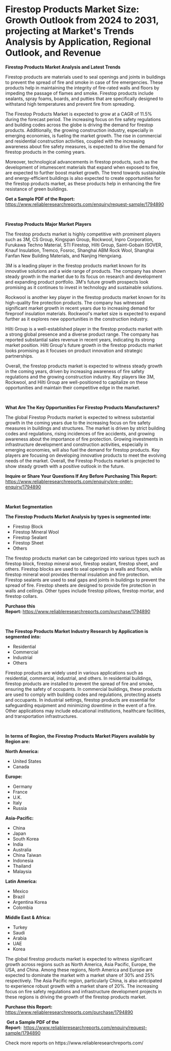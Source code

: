 <p><h1>Firestop Products Market Size: Growth Outlook from 2024 to 2031, projecting at Market's Trends Analysis by Application, Regional Outlook, and Revenue</h1></p><p><strong>Firestop Products Market Analysis and Latest Trends</strong></p>
<p><p>Firestop products are materials used to seal openings and joints in buildings to prevent the spread of fire and smoke in case of fire emergencies. These products help in maintaining the integrity of fire-rated walls and floors by impeding the passage of flames and smoke. Firestop products include sealants, spray foams, boards, and putties that are specifically designed to withstand high temperatures and prevent fire from spreading.</p><p>The Firestop Products Market is expected to grow at a CAGR of 11.5% during the forecast period. The increasing focus on fire safety regulations and building codes across the globe is driving the demand for firestop products. Additionally, the growing construction industry, especially in emerging economies, is fueling the market growth. The rise in commercial and residential construction activities, coupled with the increasing awareness about fire safety measures, is expected to drive the demand for firestop products in the coming years.</p><p>Moreover, technological advancements in firestop products, such as the development of intumescent materials that expand when exposed to fire, are expected to further boost market growth. The trend towards sustainable and energy-efficient buildings is also expected to create opportunities for the firestop products market, as these products help in enhancing the fire resistance of green buildings.</p></p>
<p><strong>Get a Sample PDF of the Report:&nbsp;</strong> <a href="https://www.reliableresearchreports.com/enquiry/request-sample/1794890">https://www.reliableresearchreports.com/enquiry/request-sample/1794890</a></p>
<p>&nbsp;</p>
<p><strong>Firestop Products Major Market Players</strong></p>
<p><p>The firestop products market is highly competitive with prominent players such as 3M, CS Group, Kingspan Group, Rockwool, Inpro Corporation, Furukawa Techno Material, STI Firestop, Hilti Group, Saint-Gobain ISOVER, Knauf Insulation, Tremco, Fosroc, Shanghai ABM Rock Wool, Shanghai Fanfan New Building Materials, and Nanjing Hengxiang.</p><p>3M is a leading player in the firestop products market known for its innovative solutions and a wide range of products. The company has shown steady growth in the market due to its focus on research and development and expanding product portfolio. 3M's future growth prospects look promising as it continues to invest in technology and sustainable solutions.</p><p>Rockwool is another key player in the firestop products market known for its high-quality fire protection products. The company has witnessed significant market growth in recent years due to increasing demand for fireproof insulation materials. Rockwool's market size is expected to expand further as it explores new opportunities in the construction industry.</p><p>Hilti Group is a well-established player in the firestop products market with a strong global presence and a diverse product range. The company has reported substantial sales revenue in recent years, indicating its strong market position. Hilti Group's future growth in the firestop products market looks promising as it focuses on product innovation and strategic partnerships.</p><p>Overall, the firestop products market is expected to witness steady growth in the coming years, driven by increasing awareness of fire safety regulations and the growing construction industry. Key players like 3M, Rockwool, and Hilti Group are well-positioned to capitalize on these opportunities and maintain their competitive edge in the market.</p></p>
<p>&nbsp;</p>
<p><strong>What Are The Key Opportunities For Firestop Products Manufacturers?</strong></p>
<p><p>The global Firestop Products market is expected to witness substantial growth in the coming years due to the increasing focus on fire safety measures in buildings and structures. The market is driven by strict building codes and regulations, rising incidences of fire accidents, and growing awareness about the importance of fire protection. Growing investments in infrastructure development and construction activities, especially in emerging economies, will also fuel the demand for firestop products. Key players are focusing on developing innovative products to meet the evolving needs of the market. Overall, the Firestop Products market is projected to show steady growth with a positive outlook in the future.</p></p>
<p><strong>Inquire or Share Your Questions If Any Before Purchasing This Report:</strong> <a href="https://www.reliableresearchreports.com/enquiry/pre-order-enquiry/1794890">https://www.reliableresearchreports.com/enquiry/pre-order-enquiry/1794890</a></p>
<p>&nbsp;</p>
<p><strong>Market Segmentation</strong></p>
<p><strong>The Firestop Products Market Analysis by types is segmented into:</strong></p>
<p><ul><li>Firestop Block</li><li>Firestop Mineral Wool</li><li>Firestop Sealant</li><li>Firestop Sheet</li><li>Others</li></ul></p>
<p><p>The firestop products market can be categorized into various types such as firestop block, firestop mineral wool, firestop sealant, firestop sheet, and others. Firestop blocks are used to seal openings in walls and floors, while firestop mineral wool provides thermal insulation and fire protection. Firestop sealants are used to seal gaps and joints in buildings to prevent the spread of fire. Firestop sheets are designed to provide fire protection in walls and ceilings. Other types include firestop pillows, firestop mortar, and firestop collars.</p></p>
<p><strong>Purchase this Report:&nbsp;</strong><a href="https://www.reliableresearchreports.com/purchase/1794890">https://www.reliableresearchreports.com/purchase/1794890</a></p>
<p>&nbsp;</p>
<p><strong>The Firestop Products Market Industry Research by Application is segmented into:</strong></p>
<p><ul><li>Residential</li><li>Commercial</li><li>Industrial</li><li>Others</li></ul></p>
<p><p>Firestop products are widely used in various applications such as residential, commercial, industrial, and others. In residential buildings, firestop products are installed to prevent the spread of fire and smoke, ensuring the safety of occupants. In commercial buildings, these products are used to comply with building codes and regulations, protecting assets and occupants. In industrial settings, firestop products are essential for safeguarding equipment and minimizing downtime in the event of a fire. Other applications may include educational institutions, healthcare facilities, and transportation infrastructures.</p></p>
<p>&nbsp;</p>
<p><strong>In terms of Region, the Firestop Products Market Players available by Region are:</strong></p>
<p>
    <p> <strong> North America: </strong>
        <ul>
            <li>United States</li>
            <li>Canada</li>
        </ul>
        </p> 
    <p> <strong> Europe: </strong>
        <ul>
            <li>Germany</li>
            <li>France</li>
            <li>U.K.</li>
            <li>Italy</li>
            <li>Russia</li>
        </ul>
        </p> 
    <p> <strong> Asia-Pacific: </strong>
        <ul>
            <li>China</li>
            <li>Japan</li>
            <li>South Korea</li>
            <li>India</li>
            <li>Australia</li>
            <li>China Taiwan</li>
            <li>Indonesia</li>
            <li>Thailand</li>
            <li>Malaysia</li>
        </ul>
        </p> 
    <p> <strong> Latin America: </strong>
        <ul>
            <li>Mexico</li>
            <li>Brazil</li>
            <li>Argentina Korea</li>
            <li>Colombia</li>
        </ul>
        </p> 
    <p> <strong> Middle East & Africa: </strong>
        <ul>
            <li>Turkey</li>
            <li>Saudi</li>
            <li>Arabia</li>
            <li>UAE</li>
            <li>Korea</li>
        </ul>
    </p>
    </p>
<p><p>The global firestop products market is expected to witness significant growth across regions such as North America, Asia Pacific, Europe, the USA, and China. Among these regions, North America and Europe are expected to dominate the market with a market share of 30% and 25% respectively. The Asia Pacific region, particularly China, is also anticipated to experience robust growth with a market share of 20%. The increasing focus on fire safety regulations and infrastructure development projects in these regions is driving the growth of the firestop products market.</p></p>
<p><strong>Purchase this Report: </strong><a href="https://www.reliableresearchreports.com/purchase/1794890">https://www.reliableresearchreports.com/purchase/1794890</a></p>
<p>&nbsp;<strong>Get a Sample PDF of the Report:&nbsp;&nbsp;</strong><a href="https://www.reliableresearchreports.com/enquiry/request-sample/1794890">https://www.reliableresearchreports.com/enquiry/request-sample/1794890</a></p>
<p><strong></strong></p>
<p>Check more reports on https://www.reliableresearchreports.com/</p>